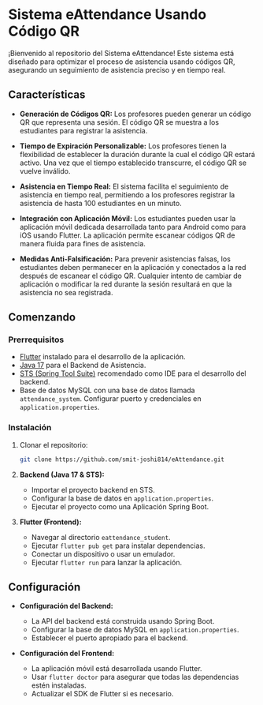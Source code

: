 # Sistema eAttendance Usando Código QR

¡Bienvenido al repositorio del Sistema eAttendance! Este sistema está diseñado para optimizar el proceso de asistencia usando códigos QR, asegurando un seguimiento de asistencia preciso y en tiempo real.

## Características

- **Generación de Códigos QR:** Los profesores pueden generar un código QR que representa una sesión. El código QR se muestra a los estudiantes para registrar la asistencia.

- **Tiempo de Expiración Personalizable:** Los profesores tienen la flexibilidad de establecer la duración durante la cual el código QR estará activo. Una vez que el tiempo establecido transcurre, el código QR se vuelve inválido.

- **Asistencia en Tiempo Real:** El sistema facilita el seguimiento de asistencia en tiempo real, permitiendo a los profesores registrar la asistencia de hasta 100 estudiantes en un minuto.

- **Integración con Aplicación Móvil:** Los estudiantes pueden usar la aplicación móvil dedicada desarrollada tanto para Android como para iOS usando Flutter. La aplicación permite escanear códigos QR de manera fluida para fines de asistencia.

- **Medidas Anti-Falsificación:** Para prevenir asistencias falsas, los estudiantes deben permanecer en la aplicación y conectados a la red después de escanear el código QR. Cualquier intento de cambiar de aplicación o modificar la red durante la sesión resultará en que la asistencia no sea registrada.

## Comenzando

### Prerrequisitos

- [Flutter](https://flutter.dev/) instalado para el desarrollo de la aplicación.
- [Java 17](https://openjdk.java.net/projects/jdk/17/) para el Backend de Asistencia.
- [STS (Spring Tool Suite)](https://spring.io/tools) recomendado como IDE para el desarrollo del backend.
- Base de datos MySQL con una base de datos llamada `attendance_system`. Configurar puerto y credenciales en `application.properties`.

### Instalación

1. Clonar el repositorio:

   ```bash
   git clone https://github.com/smit-joshi814/eAttendance.git
   ```

2. **Backend (Java 17 & STS):**
    - Importar el proyecto backend en STS.
    - Configurar la base de datos en `application.properties`.
    - Ejecutar el proyecto como una Aplicación Spring Boot.

3. **Flutter (Frontend):**
    - Navegar al directorio `eattendance_student`.
    - Ejecutar `flutter pub get` para instalar dependencias.
    - Conectar un dispositivo o usar un emulador.
    - Ejecutar `flutter run` para lanzar la aplicación.

## Configuración

- **Configuración del Backend:**
    - La API del backend está construida usando Spring Boot.
    - Configurar la base de datos MySQL en `application.properties`.
    - Establecer el puerto apropiado para el backend.

- **Configuración del Frontend:**
    - La aplicación móvil está desarrollada usando Flutter.
    - Usar `flutter doctor` para asegurar que todas las dependencias estén instaladas.
    - Actualizar el SDK de Flutter si es necesario.
